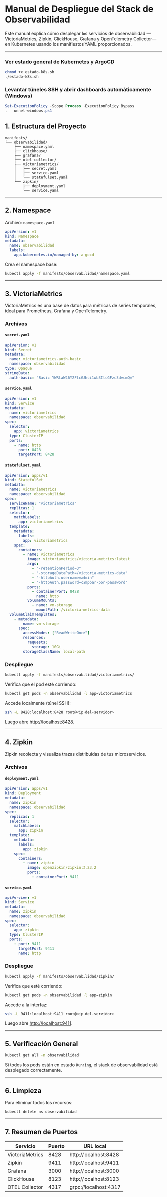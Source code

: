# Manual de Despliegue del Stack de Observabilidad

Este manual explica cómo desplegar los servicios de observabilidad —VictoriaMetrics, Zipkin, ClickHouse, Grafana y OpenTelemetry Collector— en Kubernetes usando los manifiestos YAML proporcionados.

---

### Ver estado general de Kubernetes y ArgoCD

```bash
chmod +x estado-k8s.sh
./estado-k8s.sh
```

### Levantar túneles SSH y abrir dashboards automáticamente (Windows)

```powershell
Set-ExecutionPolicy -Scope Process -ExecutionPolicy Bypass
.	unnel-windows.ps1
```

## 1. Estructura del Proyecto

```
manifests/
└── observabilidad/
    ├── namespace.yaml
    ├── clickhouse/
    ├── grafana/
    ├── otel-collector/
    ├── victoriametrics/
    │   ├── secret.yaml
    │   ├── service.yaml
    │   └── statefulset.yaml
    └── zipkin/
        ├── deployment.yaml
        └── service.yaml
```

---

## 2. Namespace

Archivo: `namespace.yaml`

```yaml
apiVersion: v1
kind: Namespace
metadata:
  name: observabilidad
  labels:
    app.kubernetes.io/managed-by: argocd
```

Crea el namespace base:

```bash
kubectl apply -f manifests/observabilidad/namespace.yaml
```

---

## 3. VictoriaMetrics

VictoriaMetrics es una base de datos para métricas de series temporales, ideal para Prometheus, Grafana y OpenTelemetry.

### Archivos

#### `secret.yaml`

```yaml
apiVersion: v1
kind: Secret
metadata:
  name: victoriametrics-auth-basic
  namespace: observabilidad
type: Opaque
stringData:
  auth-basic: "Basic YWRtaW46Y2FtcGJhci1wb3ItcGFzc3dvcmQ="
```

#### `service.yaml`

```yaml
apiVersion: v1
kind: Service
metadata:
  name: victoriametrics
  namespace: observabilidad
spec:
  selector:
    app: victoriametrics
  type: ClusterIP
  ports:
    - name: http
      port: 8428
      targetPort: 8428
```

#### `statefulset.yaml`

```yaml
apiVersion: apps/v1
kind: StatefulSet
metadata:
  name: victoriametrics
  namespace: observabilidad
spec:
  serviceName: "victoriametrics"
  replicas: 1
  selector:
    matchLabels:
      app: victoriametrics
  template:
    metadata:
      labels:
        app: victoriametrics
    spec:
      containers:
        - name: victoriametrics
          image: victoriametrics/victoria-metrics:latest
          args:
            - "-retentionPeriod=3"
            - "-storageDataPath=/victoria-metrics-data"
            - "-httpAuth.username=admin"
            - "-httpAuth.password=campbar-por-password"
          ports:
            - containerPort: 8428
              name: http
          volumeMounts:
            - name: vm-storage
              mountPath: /victoria-metrics-data
  volumeClaimTemplates:
    - metadata:
        name: vm-storage
      spec:
        accessModes: ["ReadWriteOnce"]
        resources:
          requests:
            storage: 10Gi
        storageClassName: local-path
```

### Despliegue

```bash
kubectl apply -f manifests/observabilidad/victoriametrics/
```

Verifica que el pod esté corriendo:

```bash
kubectl get pods -n observabilidad -l app=victoriametrics
```

Accede localmente (túnel SSH):

```bash
ssh -L 8428:localhost:8428 root@<ip-del-servidor>
```

Luego abre [http://localhost:8428](http://localhost:8428).

---

## 4. Zipkin

Zipkin recolecta y visualiza trazas distribuidas de tus microservicios.

### Archivos

#### `deployment.yaml`

```yaml
apiVersion: apps/v1
kind: Deployment
metadata:
  name: zipkin
  namespace: observabilidad
spec:
  replicas: 1
  selector:
    matchLabels:
      app: zipkin
  template:
    metadata:
      labels:
        app: zipkin
    spec:
      containers:
        - name: zipkin
          image: openzipkin/zipkin:2.23.2
          ports:
            - containerPort: 9411
```

#### `service.yaml`

```yaml
apiVersion: v1
kind: Service
metadata:
  name: zipkin
  namespace: observabilidad
spec:
  selector:
    app: zipkin
  type: ClusterIP
  ports:
    - port: 9411
      targetPort: 9411
      name: http
```

### Despliegue

```bash
kubectl apply -f manifests/observabilidad/zipkin/
```

Verifica que esté corriendo:

```bash
kubectl get pods -n observabilidad -l app=zipkin
```

Accede a la interfaz:

```bash
ssh -L 9411:localhost:9411 root@<ip-del-servidor>
```

Luego abre [http://localhost:9411](http://localhost:9411).

---

## 5. Verificación General

```bash
kubectl get all -n observabilidad
```

Si todos los pods están en estado `Running`, el stack de observabilidad está desplegado correctamente.

---

## 6. Limpieza

Para eliminar todos los recursos:

```bash
kubectl delete ns observabilidad
```

---

## 7. Resumen de Puertos

| Servicio        | Puerto | URL local             |
| --------------- | ------ | --------------------- |
| VictoriaMetrics | 8428   | http://localhost:8428 |
| Zipkin          | 9411   | http://localhost:9411 |
| Grafana         | 3000   | http://localhost:3000 |
| ClickHouse      | 8123   | http://localhost:8123 |
| OTEL Collector  | 4317   | grpc://localhost:4317 |
